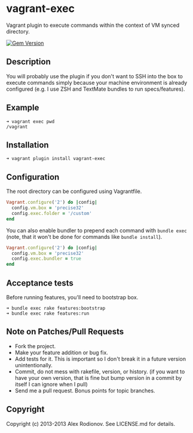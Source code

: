 vagrant-exec
===============

Vagrant plugin to execute commands within the context of VM synced directory.

[![Gem Version](https://badge.fury.io/rb/vagrant-exec.png)](http://badge.fury.io/rb/vagrant-exec)

Description
-----------

You will probably use the plugin if you don't want to SSH into the box to execute commands simply because your machine environment is already configured (e.g. I use ZSH and TextMate bundles to run specs/features).

Example
-------

```shell
➜ vagrant exec pwd
/vagrant
```

Installation
-------

```shell
➜ vagrant plugin install vagrant-exec
```

Configuration
-------------

The root directory can be configured using Vagrantfile.

```ruby
Vagrant.configure('2') do |config|
  config.vm.box = 'precise32'
  config.exec.folder = '/custom'
end
```

You can also enable bundler to prepend each command with `bundle exec` (note, that it won't be done for commands like `bundle install`).

```ruby
Vagrant.configure('2') do |config|
  config.vm.box = 'precise32'
  config.exec.bundler = true
end
```

Acceptance tests
----------------

Before running features, you'll need to bootstrap box.

```shell
➜ bundle exec rake features:bootstrap
➜ bundle exec rake features:run
```

Note on Patches/Pull Requests
-----------------------------

* Fork the project.
* Make your feature addition or bug fix.
* Add tests for it. This is important so I don't break it in a future version unintentionally.
* Commit, do not mess with rakefile, version, or history. (if you want to have your own version, that is fine but bump version in a commit by itself I can ignore when I pull)
* Send me a pull request. Bonus points for topic branches.

Copyright
---------

Copyright (c) 2013-2013 Alex Rodionov. See LICENSE.md for details.

